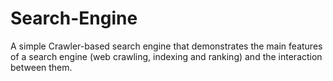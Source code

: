 # Search-Engine
A simple Crawler-based search engine that demonstrates the main features of a search engine (web crawling, indexing and ranking) and the interaction between them.
